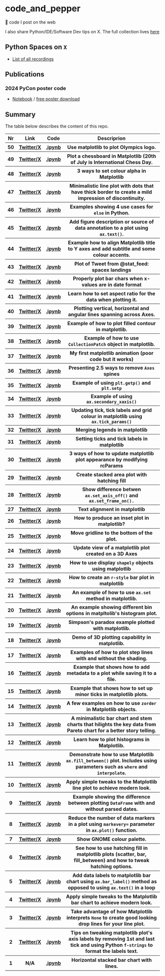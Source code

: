# code_and_pepper
🐍 code I post on the web

I also share Python/IDE/Software Dev tips on X. The full collection lives [here](tips.md)

## Python Spaces on `X`
* [List of all recordings](https://github.com/pawjast/code_and_pepper/blob/main/pyspaces.md)

## Publications

### 2024 PyCon poster code
* [Notebook](https://github.com/pawjast/code_and_pepper/blob/main/src/pycon_poster_updating_plot_look_with_rcParams.ipynb) / [free poster download](https://pawjast.gumroad.com/l/pycon2024-poster)

## Summary
The table below describes the content of this repo.

<table>
    <tr>
        <th>Nr</th>
        <th>Link</th>
        <th>Code</th>
        <th>Descriprion</th>
    </tr>
    <tr>
        <th>50</th>
        <th>
            <a href="https://x.com/pawjast/status/1816796446684807349">Twitter/X</a>
        </th>
        <th>
            <a href="https://github.com/pawjast/code_and_pepper/blob/main/src/matplotlib_oplymics_logo.ipynb">.ipynb</a>
        </th>
        <th>Use matplotlib to plot Olympics logo.</th>
    <tr>
    <tr>
        <th>49</th>
        <th>
            <a href="https://x.com/pawjast/status/1815413547943297113">Twitter/X</a>
        </th>
        <th>
            <a href="https://github.com/pawjast/code_and_pepper/blob/main/src/matplotlib_chess_board.ipynb">.ipynb</a>
        </th>
        <th>Plot a chessboard in Matplotlib (20th of July is International Chess Day.</th>
    <tr>
    <tr>
        <th>48</th>
        <th>
            <a href="https://x.com/pawjast/status/1813555929784442978">Twitter/X</a>
        </th>
        <th>
            <a href="https://github.com/pawjast/code_and_pepper/blob/main/src/matplotlib_colour_transparency.ipynb">.ipynb</a>
        </th>
        <th>3 ways to set colour alpha in Matplotlib</th>
    <tr>
    <tr>
        <th>47</th>
        <th>
            <a href="https://x.com/pawjast/status/1793255962779824208">Twitter/X</a>
        </th>
        <th>
            <a href="https://github.com/pawjast/code_and_pepper/blob/main/src/matplotlib_simple_line_plot_with_black_and_white_dots.ipynb">.ipynb</a>
        </th>
        <th>Minimalistic line plot with dots that have thick border to create a mild impression of discontinuity.</th>
    <tr>
    <tr>
        <th>46</th>
        <th>
            <a href="https://x.com/pawjast/status/1779891839450911057">Twitter/X</a>
        </th>
        <th>
            <a href="https://github.com/pawjast/code_and_pepper/blob/main/src/python_else_usecases.ipynb">.ipynb</a>
        </th>
        <th>Examples showing 4 use cases for <code>else</code> in Python.</th>
    <tr>
    <tr>
        <th>45</th>
        <th>
            <a href="https://x.com/pawjast/status/1777362085183172736">Twitter/X</a>
        </th>
        <th>
            <a href="https://github.com/pawjast/code_and_pepper/blob/main/src/matplotlib_source_and_fig_annotation.ipynb">.ipynb</a>
        </th>
        <th>Add figure description or source of data annotation to a plot using <code>ax.text()</code>.</th>
    <tr>
    <tr>
        <th>44</th>
        <th>
            <a href="https://x.com/pawjast/status/1759583855248285877?s=20">Twitter/X</a>
        </th>
        <th>
            <a href="https://github.com/pawjast/code_and_pepper/blob/main/src/matplotlib_aligned_title.ipynb">.ipynb</a>
        </th>
        <th>Example how to align Matplotlib title to Y axes and add subtitle and some colour accents.</th>
    <tr>
    <tr>
        <th>43</th>
        <th>
            <a href="https://x.com/pawjast/status/1752702773307793691?s=20">Twitter/X</a>
        </th>
        <th>
            <a href="https://github.com/pawjast/code_and_pepper/blob/main/src/plot_spacex_recovery_plot.ipynb">.ipynb</a>
        </th>
        <th>Plot of Tweet from @stat_feed: spacex landings</th>
    <tr>
    <tr>
        <th>42</th>
        <th>
            <a href="https://x.com/pawjast/status/1750850540509032891?s=20">Twitter/X</a>
        </th>
        <th>
            <a href="https://github.com/pawjast/code_and_pepper/blob/main/src/matplotlib_bar_chart_with_dates.ipynb">.ipynb</a>
        </th>
        <th>Properly plot bar chars when x-values are in date format</th>
    <tr>
    <tr>
        <th>41</th>
        <th>
            <a href="https://x.com/pawjast/status/1747624749021241400?s=20">Twitter/X</a>
        </th>
        <th>
            <a href="https://github.com/pawjast/code_and_pepper/blob/main/src/matplotlib_axes_aspect_equal.ipynb">.ipynb</a>
        </th>
        <th>Learn how to set aspect ratio for the data when plotting it.</th>
    <tr>
    <tr>
        <th>40</th>
        <th>
            <a href="https://x.com/pawjast/status/1745122214070853713?s=20">Twitter/X</a>
        </th>
        <th>
            <a href="https://github.com/pawjast/code_and_pepper/blob/main/src/matplotlib_axlines.ipynb">.ipynb</a>
        </th>
        <th>Plotting vertical, horizontal and angular lines spanning across Axes.</th>
    <tr>
    <tr>
        <th>39</th>
        <th>
            <a href="https://x.com/pawjast/status/1737125624454467773?s=20">Twitter/X</a>
        </th>
        <th>
            <a href="https://github.com/pawjast/code_and_pepper/blob/main/src/matplotlib_contour_2d.ipynb">.ipynb</a>
        </th>
        <th>Example of how to plot filled contour in matplotlib.</th>
    <tr>
    <tr>
        <th>38</th>
        <th>
            <a href="https://x.com/pawjast/status/1735301135106256937?s=20">Twitter/X</a>
        </th>
        <th>
            <a href="https://github.com/pawjast/code_and_pepper/blob/main/src/matplotlib_connection_patch.ipynb">.ipynb</a>
        </th>
        <th>Example of how to use <code>CollectionPatch</code> object in matplotlib.</th>
    <tr>
    <tr>
        <th>37</th>
        <th>
            <a href="https://x.com/pawjast/status/1734245532300628279?s=20">Twitter/X</a>
        </th>
        <th>
            <a href="https://github.com/pawjast/code_and_pepper/blob/main/src/animation.ipynb">.ipynb</a>
        </th>
        <th>My first matplotlib animation (poor code but it works)</th>
    <tr>
    <tr>
        <th>36</th>
        <th>
            <a href="https://x.com/pawjast/status/1732737277636252076?s=20">Twitter/X</a>
        </th>
        <th>
            <a href="https://github.com/pawjast/code_and_pepper/blob/main/src/matplotlib_spines_visibility.ipynb">.ipynb</a>
        </th>
        <th>Presenting 2.5 ways to remove <code>Axes</code> spines</th>
    <tr>
    <tr>
        <th>35</th>
        <th>
            <a href="https://x.com/pawjast/status/1730596527561670721?s=20">Twitter/X</a>
        </th>
        <th>
            <a href="https://github.com/pawjast/code_and_pepper/blob/main/src/matplotlib_getp_setp.ipynb">.ipynb</a>
        </th>
        <th>Example of using <code>plt.getp()</code> and <code>plt.setp</code></th>
    <tr>
    <tr>
        <th>34</th>
        <th>
            <a href="https://x.com/pawjast/status/1729831723838378092?s=20">Twitter/X</a>
        </th>
        <th>
            <a href="https://github.com/pawjast/code_and_pepper/blob/main/src/matplotlib_twinx_vs_secondary_axis.ipynb">.ipynb</a>
        </th>
        <th>Example of using <code>ax.secondary_xaxis()</code></th>
    <tr>
    <tr>
        <th>33</th>
        <th>
            <a href="https://x.com/pawjast/status/1724757290283102336?s=20">Twitter/X</a>
        </th>
        <th>
            <a href="https://github.com/pawjast/code_and_pepper/blob/main/src/matplotlib_tick_params_for_colour_change.ipynb">.ipynb</a>
        </th>
        <th>Updating tick, tick labels and grid colour in matplotlib using <code>ax.tick_params()</code></th>
    <tr>
    <tr>
        <th>32</th>
        <th>
            <a href="https://x.com/pawjast/status/1724040473956790273?s=20">Twitter/X</a>
        </th>
        <th>
            <a href="https://github.com/pawjast/code_and_pepper/blob/main/src/matplotlib_merging_legends.ipynb">.ipynb</a>
        </th>
        <th>Merging legends in matplotlib</th>
    <tr>
    <tr>
        <th>31</th>
        <th>
            <a href="https://x.com/pawjast/status/1722622903542513916?s=20">Twitter/X</a>
        </th>
        <th>
            <a href="https://github.com/pawjast/code_and_pepper/blob/main/src/matplotlib_setting_ticks_and_labels.ipynb">.ipynb</a>
        </th>
        <th>Setting ticks and tick labels in matplotlib</th>
    <tr>
    <tr>
        <th>30</th>
        <th>
            <a href="https://x.com/pawjast/status/1717901573152547260?s=20">Twitter/X</a>
        </th>
        <th>
            <a href="https://github.com/pawjast/code_and_pepper/blob/main/src/matplotlib_rcparams.ipynb">.ipynb</a>
        </th>
        <th>3 ways of how to update matplotlib plot appearance by modifying rcParams</th>
    <tr>
    <tr>
        <th>29</th>
        <th>
            <a href="https://x.com/pawjast/status/1714978249413947806?s=20">Twitter/X</a>
        </th>
        <th>
            <a href="https://github.com/pawjast/code_and_pepper/blob/main/src/matplotlib_hatching_with_stacked_area_plot.ipynb">.ipynb</a>
        </th>
        <th>Create stacked area plot with hatching fill</th>
    <tr>
    <tr>
        <th>28</th>
        <th>
            <a href="https://x.com/pawjast/status/1714608670439334250?s=20">Twitter/X</a>
        </th>
        <th>
            <a href="https://github.com/pawjast/code_and_pepper/blob/main/src/matplotlib_axis_elements_visibility.ipynb">.ipynb</a>
        </th>
        <th>Show difference betwen <code>ax.set_axis_off()</code> and <code>ax.set_frame_on().</code></th>
    <tr>
    <tr>
        <th>27</th>
        <th>
            <a href="https://x.com/pawjast/status/1712066650990674056?s=20">Twitter/X</a>
        </th>
        <th>
            <a href="https://github.com/pawjast/code_and_pepper/blob/main/src/matplotlib_text_alignment.ipynb">.ipynb</a>
        </th>
        <th>Text alignment in matplotlib</th>
    <tr>
    <tr>
        <th>26</th>
        <th>
            <a href="https://x.com/pawjast/status/1711376625122607326?s=20">Twitter/X</a>
        </th>
        <th>
            <a href="https://github.com/pawjast/code_and_pepper/blob/main/src/matplotlib_inset.ipynb">.ipynb</a>
        </th>
        <th>How to produce an inset plot in matplotlib?</th>
    <tr>
    <tr>
        <th>25</th>
        <th>
            <a href="https://x.com/pawjast/status/1709534828608020525?s=20">Twitter/X</a>
        </th>
        <th>
            <a href="https://github.com/pawjast/code_and_pepper/blob/main/src/matplotlib_gridline_at_the_bottom.ipynb">.ipynb</a>
        </th>
        <th>Move gridline to the bottom of the plot.</th>
    <tr>
    <tr>
        <th>24</th>
        <th>
            <a href="https://x.com/pawjast/status/1707763527337886002?s=20">Twitter/X</a>
        </th>
        <th>
            <a href="https://github.com/pawjast/code_and_pepper/blob/main/src/matplotlib_3D_plot_view_rotation.ipynb">.ipynb</a>
        </th>
        <th>Update view of a matplotlib plot created on a 3D Axes</th>
    <tr>
    <tr>
        <th>23</th>
        <th>
            <a href="https://x.com/pawjast/status/1705205144537751705?s=20">Twitter/X</a>
        </th>
        <th>
            <a href="https://github.com/pawjast/code_and_pepper/blob/main/src/matplotlib_plot_shapely_objects.ipynb">.ipynb</a>
        </th>
        <th>How to use display <code>shapely</code> objects using matplotlib</th>
    <tr>
    <tr>
        <th>22</th>
        <th>
            <a href="https://x.com/pawjast/status/1704081673241964623?s=20">Twitter/X</a>
        </th>
        <th>
            <a href="https://github.com/pawjast/code_and_pepper/blob/main/src/matplotlib_r_style_bar_chart.ipynb">.ipynb</a>
        </th>
        <th>How to create an <code>r-style</code> bar plot in matplotlib</th>
    <tr>
    <tr>
        <th>21</th>
        <th>
            <a href="https://twitter.com/pawjast/status/1696463882871554389?s=20">Twitter/X</a>
        </th>
        <th>
            <a href="https://github.com/pawjast/code_and_pepper/blob/main/src/matpltolib_using_set_method.ipynb">.ipynb</a>
        </th>
        <th>An example of how to use <code>ax.set</code> method in matplotlib.</th>
    <tr>
    <tr>
        <th>20</th>
        <th>
            <a href="https://twitter.com/pawjast/status/1694341521829507110?s=20">Twitter/X</a>
        </th>
        <th>
            <a href="https://github.com/pawjast/code_and_pepper/blob/main/src/matpltolib_histogram_bin_options.ipynb">.ipynb</a>
        </th>
        <th>An example showing different bin options in matpltolib's histogram plot.</th>
    <tr>
    <tr>
        <th>19</th>
        <th>
            <a href="https://twitter.com/pawjast/status/1689267873695272960?s=20">Twitter/X</a>
        </th>
        <th>
            <a href="https://github.com/pawjast/code_and_pepper/blob/main/src/matplotlib_simpson_paradox.ipynb">.ipynb</a>
        </th>
        <th>Simpson's paradox example plotted with matplotlib.</th>
    <tr>
        <th>18</th>
        <th>
            <a href="https://twitter.com/pawjast/status/1687489094887067648?s=20">Twitter/X</a>
        </th>
        <th>
            <a href="https://github.com/pawjast/code_and_pepper/blob/main/src/matplotlib_3d_plots.ipynb">.ipynb</a>
        </th>
        <th>Demo of 3D plotting capability in matplotlib.</th>
    </tr>
    <tr>
        <th>17</th>
        <th>
            <a href="https://twitter.com/pawjast/status/1680700608758665217?s=20">Twitter/X</a>
        </th>
        <th>
            <a href="https://github.com/pawjast/code_and_pepper/blob/main/src/matplotlib_step_plots.ipynb">.ipynb</a>
        </th>
        <th>Examples of how to plot step lines with and without the shading.</th>
    </tr>
    <tr>
    <tr>
        <th>16</th>
        <th>
            <a href="https://twitter.com/pawjast/status/1671849311468912641?s=20">Twitter/X</a>
        </th>
        <th>
            <a href="https://github.com/pawjast/code_and_pepper/blob/main/src/matplotlib_metadata_for_images.ipynb">.ipynb</a>
        </th>
        <th>Example that shows how to add metadata to a plot while saving it to a file.</th>
    </tr>
    <tr>
        <th>15</th>
        <th>
            <a href="https://twitter.com/pawjast/status/1669283416011939841?s=20">Twitter/X</a>
        </th>
        <th>
            <a href="https://github.com/pawjast/code_and_pepper/blob/main/src/matplotlib_minor_ticks.ipynb">.ipynb</a>
        </th>
        <th>Example that shows how to set up minor ticks in matplotlib plots.</th>
    </tr>
    <tr>
        <th>14</th>
        <th>
            <a href="https://twitter.com/pawjast/status/1666375039816531969?s=20">Twitter/X</a>
        </th>
        <th>
            <a href="https://github.com/pawjast/code_and_pepper/blob/main/src/matplotlib_zorder.ipynb">.ipynb</a>
        </th>
        <th>A few examples on how to use <code>zorder</code> in Matplotlib objects.</th>
    </tr>
    <tr>
        <th>13</th>
        <th>
            <a href="https://twitter.com/pawjast/status/1664279977129566220?s=20">Twitter/X</a>
        </th>
        <th>
            <a href="https://github.com/pawjast/code_and_pepper/blob/main/src/matplotlib_pareto_storytelling.ipynb">.ipynb</a>
        </th>
        <th>A minimalistic bar chart and stem charts that hilights the key data from Pareto chart for a better story telling.</th>
    </tr>
    <tr>
        <th>12</th>
        <th>
            <a href="https://twitter.com/pawjast/status/1661754506391207936?s=20">Twitter/X</a>
        </th>
        <th>
            <a href="https://github.com/pawjast/code_and_pepper/blob/main/src/matplotlib_histogram.ipynb">.ipynb</a>
        </th>
        <th>Learn how to plot histograms in Matplotlib.</th>
    </tr>
    <tr>
        <th>11</th>
        <th>
            <a href="https://twitter.com/pawjast/status/1658840663901839360?s=20">Twitter/X</a>
        </th>
        <th>
            <a href="https://github.com/pawjast/code_and_pepper/blob/main/src/matplotlib_fill_between.ipynb">.ipynb</a>
        </th>
        <th>Demonstrate how to use Matplotlib <code>ax.fill_between()</code> plot. Includes using parameters such as <code>where</code> and <code>interpolate</code>.</th>
    </tr>
    <tr>
        <th>10</th>
        <th>
            <a href="https://twitter.com/pawjast/status/1653826193966112781?s=20">Twitter/X</a>
        </th>
        <th>
            <a href="https://github.com/pawjast/code_and_pepper/blob/main/src/matplotlib_line_plot_with_tweaks.ipynb">.ipynb</a>
        </th>
        <th>Apply simple tweaks to the Matplotlib line plot to achieve modern look.</th>
    </tr>
    <tr>
        <th>9</th>
        <th>
            <a href="https://twitter.com/pawjast/status/1650994008863174656?s=20">Twitter/X</a>
        </th>
        <th>
            <a href="https://github.com/pawjast/code_and_pepper/blob/main/src/matplotlib_line_plot_with_parsed_dates.ipynb">.ipynb</a>
        </th>
        <th>Example showing the difference between plotting <code>DataFrame</code> with and without parsed dates.</th>
    </tr>
    <tr>
        <th>8</th>
        <th>
            <a href="https://twitter.com/pawjast/status/1649431410883608583?s=20">Twitter/X</a>
        </th>
        <th>
            <a href="https://github.com/pawjast/code_and_pepper/blob/main/src/matplotlib_marker_every.ipynb">.ipynb</a>
        </th>
        <th>Reduce the number of data markers in a plot using <code>markevery=</code>  parameter in <code>ax.plot()</code> function.</th>
    </tr>
    <tr>
        <th>7</th>
        <th>
            <a href="https://twitter.com/pawjast/status/1648449722347302914?s=20">Twitter/X</a>
        </th>
        <th>
            <a href="https://github.com/pawjast/code_and_pepper/blob/main/src/matplotlib_GNOME_colours_palette.ipynb">.ipynb</a>
        </th>
        <th>Show GNOME colour palette.</th>
    </tr>
    <tr>
        <th>6</th>
        <th>
            <a href="https://twitter.com/pawjast/status/1647900615635238912?s=20">Twitter/X</a>
        </th>
        <th>
            <a href="https://github.com/pawjast/code_and_pepper/blob/main/src/matplotlib_hatching.ipynb">.ipynb</a>
        </th>
        <th>See how to use hatching fill in matplotlib plots (scatter, bar, fill_between) and how to tweak hatching options.</th>
    </tr>
    <tr>
        <th>5</th>
        <th>
            <a href="https://twitter.com/pawjast/status/1646817570685698049?s=20">Twitter/X</a>
        </th>
        <th>
            <a href="https://github.com/pawjast/code_and_pepper/blob/main/src/matplotlib_bar_labels.ipynb">.ipynb</a>
        </th>
        <th>Add data labels to matplotlib bar chart using <code>ax.bar_label()</code> method as opposed to using <code>ax.text()</code> in a loop</th>
    </tr>
    <tr>
        <th>4</th>
        <th>
            <a href="https://twitter.com/pawjast/status/1646563349541289995?s=20">Twitter/X</a>
        </th>
        <th>
            <a href="https://github.com/pawjast/code_and_pepper/blob/main/src/matplotlib_basic_plot_tweaks_bar_chart.ipynb">.ipynb</a>
        </th>
        <th>Apply simple tweaks to the Matplotlib bar chart to achieve modern look.</th>
    </tr>
    <tr>
        <th>3</th>
        <th>
            <a href="https://twitter.com/pawjast/status/1646095784704704513?s=20">Twitter/X</a>
        </th>
        <th>
            <a href="https://github.com/pawjast/code_and_pepper/blob/main/src/matplotlib_interrupted_line_chart.ipynb">.ipynb</a>
        </th>
        <th>Take advantage of how Matplotlib interprets <code>None</code> to create good looking drop lines for your line plot.</th>
    </tr>
    <tr>
        <th>2</th>
        <th>
            <a href="https://twitter.com/pawjast/status/1645697671678820352?s=20">Twitter/X</a>
        </th>
        <th>
            <a href="https://github.com/pawjast/code_and_pepper/blob/main/src/matplotlib_axis_ticks_and_ticklabels_tweak.ipynb">.ipynb</a>
        </th>
        <th>Tips on tweaking matplotlib plot's axis labels by removing 1st and last tick and using Python <code>f-strings</code> to format the labels text.</th>
    </tr>
    <tr>
        <th>1</th>
        <th>N/A</th>
        <th>
            <a href="https://github.com/pawjast/code_and_pepper/blob/main/src/horizontal_bar_chart_with_lines.ipynb">.ipynb</a>
        </th>
        <th>Horizontal stacked bar chart with lines.</th>
    </tr>
</table>
